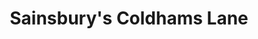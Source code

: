 ---
title: "Sainsbury's Coldhams Lane"
url: /cambridge/sainsburys-coldhams-lane/
shop: supermarket
---
